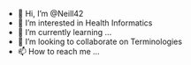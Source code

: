 - 👋 Hi, I’m @Neill42
- 👀 I’m interested in Health Informatics
- 🌱 I’m currently learning ...
- 💞️ I’m looking to collaborate on Terminologies
- 📫 How to reach me ...

<!---
Neill42/Neill42 is a ✨ special ✨ repository because its `README.md` (this file) appears on your GitHub profile.
You can click the Preview link to take a look at your changes.
--->
